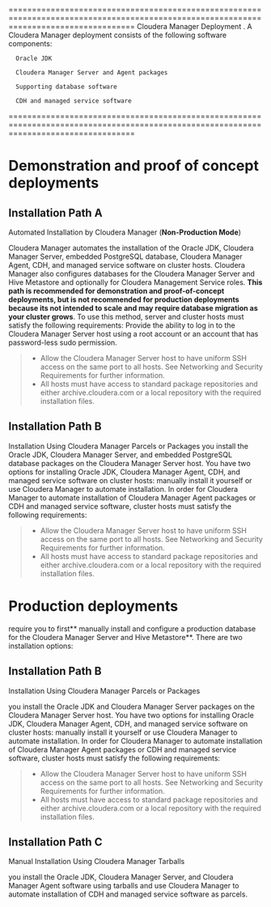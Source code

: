 =======================================================================================================================================
Cloudera Manager Deployment . A Cloudera Manager deployment consists of the following software components:

      Oracle JDK
      
      Cloudera Manager Server and Agent packages
      
      Supporting database software
      
      CDH and managed service software
=======================================================================================================================================
      

Demonstration and proof of concept deployments 
==============================================


Installation Path A 
-------------------------

Automated Installation by Cloudera Manager (**Non-Production Mode**)

Cloudera Manager automates the installation of the Oracle JDK, Cloudera Manager Server, embedded PostgreSQL database, Cloudera Manager Agent, CDH, and managed service software on cluster hosts. Cloudera Manager also configures databases for the Cloudera Manager Server and Hive Metastore and optionally for Cloudera Management Service roles. **This path is recommended for demonstration and proof-of-concept deployments, but is not recommended for production deployments because its not intended to scale and may require database migration as your cluster grows**. To use this method, server and cluster hosts must satisfy the following requirements:
Provide the ability to log in to the Cloudera Manager Server host using a root account or an account that has password-less sudo permission.

 >* Allow the Cloudera Manager Server host to have uniform SSH access on the same port to all hosts. See Networking and Security Requirements for further information.
 >* All hosts must have access to standard package repositories and either archive.cloudera.com or a local repository with the required installation files.

Installation Path B
-----------------------------

Installation Using Cloudera Manager Parcels or Packages
you install the Oracle JDK, Cloudera Manager Server, and embedded PostgreSQL database packages on the Cloudera Manager Server host. You have two options for installing Oracle JDK, Cloudera Manager Agent, CDH, and managed service software on cluster hosts: manually install it yourself or use Cloudera Manager to automate installation. In order for Cloudera Manager to automate installation of Cloudera Manager Agent packages or CDH and managed service software, cluster hosts must satisfy the following requirements:

>* Allow the Cloudera Manager Server host to have uniform SSH access on the same port to all hosts. See Networking and Security Requirements for further information.
>* All hosts must have access to standard package repositories and either archive.cloudera.com or a local repository with the required installation files.




Production deployments
===========================

require you to first** manually install and configure a production database for the Cloudera Manager Server and Hive Metastore**. There are two installation options:

Installation Path B
------------

Installation Using Cloudera Manager Parcels or Packages 

you install the Oracle JDK and Cloudera Manager Server packages on the Cloudera Manager Server host. You have two options for installing Oracle JDK, Cloudera Manager Agent, CDH, and managed service software on cluster hosts: manually install it yourself or use Cloudera Manager to automate installation.
In order for Cloudera Manager to automate installation of Cloudera Manager Agent packages or CDH and managed service software, cluster hosts must satisfy the following requirements:
>* Allow the Cloudera Manager Server host to have uniform SSH access on the same port to all hosts. See Networking and Security Requirements for further information.
>* All hosts must have access to standard package repositories and either archive.cloudera.com or a local repository with the required installation files.


Installation Path C
-----------------------

Manual Installation Using Cloudera Manager Tarballs 

you install the Oracle JDK, Cloudera Manager Server, and Cloudera Manager Agent software using tarballs and use Cloudera Manager to automate installation of CDH and managed service software as parcels.



